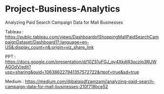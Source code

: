 # Project-Business-Analytics

Analyzing Paid Search Campaign Data for Mall Businesses

Tableau  : https://public.tableau.com/views/DashboardofShoppingMallPaidSearchCampaignDataset/Dashboard1?:language=en-US&:display_count=n&:origin=viz_share_link


PPT      : https://docs.google.com/presentation/d/10Z51uFGJ_qy4XkdjR3oczjp3RUWAGOdV/edit?usp=sharing&ouid=106386227941357572722&rtpof=true&sd=true


Medium   : https://medium.com/@balqisdfzamzami/analyzing-paid-search-campaign-data-for-mall-businesses-210f718bce52
